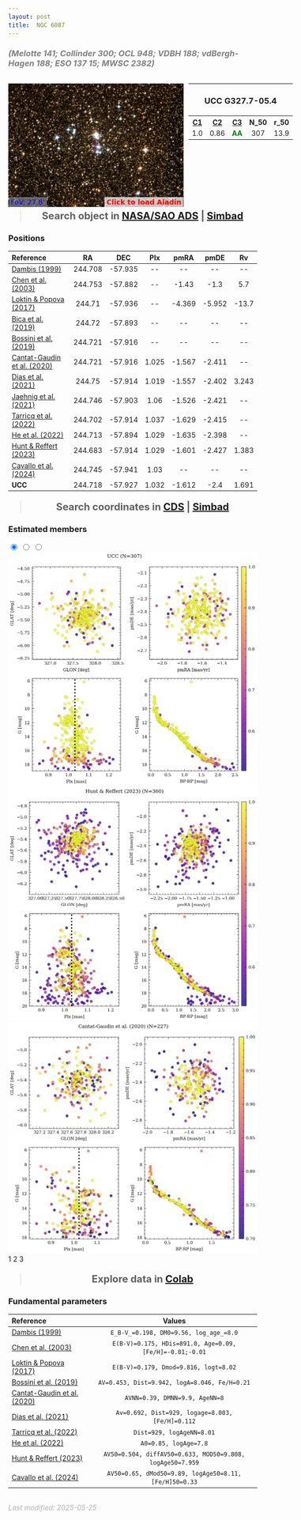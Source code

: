```yaml
---
layout: post
title:  NGC 6087
---
```

<h3><span style="color: #808080;"><i>(Melotte 141; Collinder 300; OCL 948; VDBH 188; vdBergh-Hagen 188; ESO 137 15; MWSC 2382)</i></span></h3><div style="display: flex; justify-content: space-between; width:720px;height:250px">
<div style="text-align: center;">

<!-- Static image + data attributes for FOV and target -->
<img id="aladin_img"
     data-umami-event="aladin_load"
     src="https://raw.githubusercontent.com/ucc23/Q4N/main/plots/ngc6087_aladin.webp"
     alt="Click to load Aladin Lite" 
     style="width:355px;height:250px; cursor: pointer;"
     data-fov="0.463" 
     data-target="244.718 -57.927"/>
<!-- Div to contain Aladin Lite viewer -->
<div id="aladin-lite-div" style="width:355px;height:250px;display:none;"></div>
<!-- Aladin Lite script (will be loaded after the image is clicked) -->
<script src="{{ site.baseurl }}/scripts/aladin_load.js"></script>

</div>
<!-- Left block -->

<table style="text-align: center; width:355px;height:250px;">
  <!-- Row 1 (title) -->
  <tr>
    <td colspan="5"><h3>UCC G327.7-05.4</h3></td>
  </tr>
  <!-- Row 2 -->
  <tr>
    <th><a href="https://ucc.ar/faq#what-are-the-c1-c2-and-c3-parameters" title="Photometric class">C1</a></th>
    <th><a href="https://ucc.ar/faq#what-are-the-c1-c2-and-c3-parameters" title="Density class">C2</a></th>
    <th><a href="https://ucc.ar/faq#what-are-the-c1-c2-and-c3-parameters" title="Combined class">C3</a></th>
    <th><div title="Stars with membership probability >50%">N_50</div></th>
    <th><div title="Radius that contains half the members [arcmin]">r_50</div></th>
  </tr>
  <!-- Row 3 -->
  <tr>
    <td>1.0</td>
    <td>0.86</td>
    <td><span style="color: green; font-weight: bold;">A</span><span style="color: green; font-weight: bold;">A</span></td>
    <td>307</td>
    <td>13.9</td>
  </tr>
</table>
</div>

> <p style="text-align:center; font-weight: bold; font-size:20px">Search object in <a data-umami-event="nasa_search" href="https://ui.adsabs.harvard.edu/search/q=%20collection%3Aastronomy%20body%3A%22NGC%206087%22&sort=date%20desc%2C%20bibcode%20desc&p_=0" target="_blank">NASA/SAO ADS</a> | <a data-umami-event="simbad_search" href="https://simbad.cds.unistra.fr/simbad/sim-id-refs?Ident=ngc6087" target="_blank">Simbad</a></p>


### Positions

| Reference    | RA    | DEC   | Plx  | pmRA  | pmDE   |  Rv  |
| :---         | :---: | :---: | :---: | :---: | :---: | :---: |
|[Dambis (1999)](https://ui.adsabs.harvard.edu/abs/1999AstL...25....7D) | 244.708 | -57.935 | -- | -- | -- | -- |
|[Chen et al. (2003)](https://ui.adsabs.harvard.edu/abs/2003AJ....125.1397C) | 244.753 | -57.882 | -- | -1.43 | -1.3 | 5.7 |
|[Loktin & Popova (2017)](https://ui.adsabs.harvard.edu/abs/2017AstBu..72..257L) | 244.71 | -57.936 | -- | -4.369 | -5.952 | -13.7 |
|[Bica et al. (2019)](https://ui.adsabs.harvard.edu/abs/2019AJ....157...12B) | 244.72 | -57.893 | -- | -- | -- | -- |
|[Bossini et al. (2019)](https://ui.adsabs.harvard.edu/abs/2019A%26A...623A.108B) | 244.721 | -57.916 | -- | -- | -- | -- |
|[Cantat-Gaudin et al. (2020)](https://ui.adsabs.harvard.edu/abs/2020A%26A...640A...1C) | 244.721 | -57.916 | 1.025 | -1.567 | -2.411 | -- |
|[Dias et al. (2021)](https://ui.adsabs.harvard.edu/abs/2021MNRAS.504..356D) | 244.75 | -57.914 | 1.019 | -1.557 | -2.402 | 3.243 |
|[Jaehnig et al. (2021)](https://ui.adsabs.harvard.edu/abs/2021ApJ...923..129J) | 244.746 | -57.903 | 1.06 | -1.526 | -2.421 | -- |
|[Tarricq et al. (2022)](https://ui.adsabs.harvard.edu/abs/2022A%26A...659A..59T) | 244.702 | -57.914 | 1.037 | -1.629 | -2.415 | -- |
|[He et al. (2022)](https://ui.adsabs.harvard.edu/abs/2022ApJS..262....7H) | 244.713 | -57.894 | 1.029 | -1.635 | -2.398 | -- |
|[Hunt & Reffert (2023)](https://ui.adsabs.harvard.edu/abs/2023A%26A...673A.114H) | 244.683 | -57.914 | 1.029 | -1.601 | -2.427 | 1.383 |
|[Cavallo et al. (2024)](https://ui.adsabs.harvard.edu/abs/2024AJ....167...12C) | 244.745 | -57.941 | 1.03 | -- | -- | -- |
| **UCC** |244.718 | -57.927 | 1.032 | -1.612 | -2.4 | 1.691 |

> <p style="text-align:center; font-weight: bold; font-size:20px">Search coordinates in <a data-umami-event="cds_coord_search" href="https://cdsportal.u-strasbg.fr/?target=244.718,-57.927" target="_blank">CDS</a> | <a data-umami-event="simbad_coord_search" href="https://simbad.cds.unistra.fr/mobile/object_list.html?coord=244.718%20-57.927&output=json&radius=5&userEntry=ngc6087" target="_blank">Simbad</a></p>

### Estimated members

<div class="carousel">
<input type="radio" name="radio-btn" id="slide1" checked>
<input type="radio" name="radio-btn" id="slide2">
<input type="radio" name="radio-btn" id="slide3">
<div class="slides">
<div class="slide">
<a href="https://raw.githubusercontent.com/ucc23/Q4N/main/plots/ngc6087.webp" target="_blank">
<img src="https://raw.githubusercontent.com/ucc23/Q4N/main/plots/ngc6087.webp" alt="NGC 6087 UCC">
</a>
</div>
<div class="slide">
<a href="https://raw.githubusercontent.com/ucc23/Q4N/main/plots/ngc6087_HUNT23.webp" target="_blank">
<img src="https://raw.githubusercontent.com/ucc23/Q4N/main/plots/ngc6087_HUNT23.webp" alt="NGC 6087 HUNT23">
</a>
</div>
<div class="slide">
<a href="https://raw.githubusercontent.com/ucc23/Q4N/main/plots/ngc6087_CANTAT20.webp" target="_blank">
<img src="https://raw.githubusercontent.com/ucc23/Q4N/main/plots/ngc6087_CANTAT20.webp" alt="NGC 6087 CANTAT20">
</a>
</div>
</div>
<div class="indicators">
<label for="slide1">1</label>
<label for="slide2">2</label>
<label for="slide3">3</label>
</div>
</div>


> <p style="text-align:center; font-weight: bold; font-size:20px">Explore data in <a data-umami-event="colab" href="https://colab.research.google.com/github/ucc23/ucc/blob/main/assets/notebook.ipynb" target="_blank">Colab</a></p>


### Fundamental parameters

| Reference |  Values |
| :---         |     :---:      |
| [Dambis (1999)](https://ui.adsabs.harvard.edu/abs/1999AstL...25....7D) | `E_B-V_=0.198, DM0=9.56, log_age_=8.0` |
| [Chen et al. (2003)](https://ui.adsabs.harvard.edu/abs/2003AJ....125.1397C) | `E(B-V)=0.175, HDis=891.0, Age=0.09, [Fe/H]=-0.01;-0.01` |
| [Loktin & Popova (2017)](https://ui.adsabs.harvard.edu/abs/2017AstBu..72..257L) | `E(B-V)=0.179, Dmod=9.816, logt=8.02` |
| [Bossini et al. (2019)](https://ui.adsabs.harvard.edu/abs/2019A%26A...623A.108B) | `AV=0.453, Dist=9.942, logA=8.046, Fe/H=0.21` |
| [Cantat-Gaudin et al. (2020)](https://ui.adsabs.harvard.edu/abs/2020A%26A...640A...1C) | `AVNN=0.39, DMNN=9.9, AgeNN=8` |
| [Dias et al. (2021)](https://ui.adsabs.harvard.edu/abs/2021MNRAS.504..356D) | `Av=0.692, Dist=929, logage=8.003, [Fe/H]=0.112` |
| [Tarricq et al. (2022)](https://ui.adsabs.harvard.edu/abs/2022A%26A...659A..59T) | `Dist=929, logAgeNN=8.01` |
| [He et al. (2022)](https://ui.adsabs.harvard.edu/abs/2022ApJS..262....7H) | `A0=0.85, logAge=7.8` |
| [Hunt & Reffert (2023)](https://ui.adsabs.harvard.edu/abs/2023A%26A...673A.114H) | `AV50=0.504, diffAV50=0.633, MOD50=9.808, logAge50=7.959` |
| [Cavallo et al. (2024)](https://ui.adsabs.harvard.edu/abs/2024AJ....167...12C) | `AV50=0.65, dMod50=9.89, logAge50=8.11, [Fe/H]50=0.33` |

<br>
<font color="b3b1b1"><i>Last modified: 2025-05-25</i></font>
